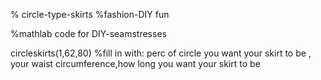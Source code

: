 % circle-type-skirts
%fashion-DIY fun

%mathlab code for DIY-seamstresses 


circleskirts(1,62,80)  %fill in with: perc of circle you want your skirt to be , your waist circumference,how long you want your skirt to be 


